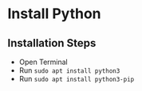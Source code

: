 # Install Python

## Installation Steps

* Open Terminal
* Run `sudo apt install python3`
* Run `sudo apt install python3-pip`
